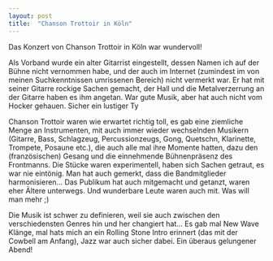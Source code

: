 ```yaml
---
layout: post
title:  "Chanson Trottoir in Köln"
---
```


Das Konzert von Chanson Trottoir in Köln war wundervoll!

Als Vorband wurde ein alter Gitarrist eingestellt, dessen Namen ich auf der Bühne nicht vernommen habe, und der auch im Internet (zumindest im von meinen Suchkenntnissen umrissenen Bereich) nicht vermerkt war. Er hat mit seiner Gitarre rockige Sachen gemacht, der Hall und die Metalverzerrung an der Gitarre haben es ihm angetan. War gute Musik, aber hat auch nicht vom Hocker gehauen. Sicher ein lustiger Ty

Chanson Trottoir waren wie erwartet richtig toll, es gab eine ziemliche Menge an Instrumenten, mit auch immer wieder wechselnden Musikern (Gitarre, Bass, Schlagzeug, Percussionzeugs, Gong, Quetschn, Klarinette, Trompete, Posaune etc.), die auch alle mal ihre Momente hatten, dazu den (französischen) Gesang und die einnehmende Bühnenpräsenz des Frontmanns. Die Stücke waren experimentell, haben sich Sachen getraut, es war nie eintönig. Man hat auch gemerkt, dass die Bandmitglieder harmonisieren... Das Publikum hat auch mitgemacht und getanzt, waren eher Ältere unterwegs. Und wunderbare Leute waren auch mit. Was will man mehr ;)

Die Musik ist schwer zu definieren, weil sie auch zwischen den verschiedensten Genres hin und her changiert hat... Es gab mal New Wave Klänge, mal hats mich an ein Rolling Stone Intro erinnert (das mit der Cowbell am Anfang), Jazz war auch sicher dabei. Ein überaus gelungener Abend!